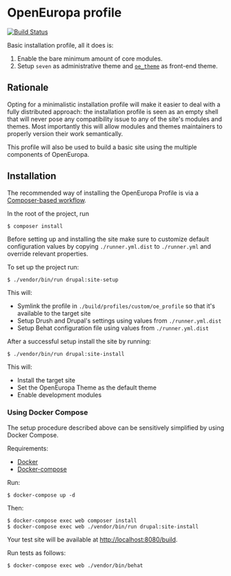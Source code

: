 # OpenEuropa profile

[![Build Status](https://drone.fpfis.eu/api/badges/openeuropa/oe_profile/status.svg?branch=master)](https://drone.fpfis.eu/openeuropa/oe_profile)

Basic installation profile, all it does is:

1. Enable the bare minimum amount of core modules.
2. Setup `seven` as administrative theme and [`oe_theme`][1] as front-end theme.

## Rationale

Opting for a minimalistic installation profile will make it easier to deal with a fully distributed approach: the
installation profile is seen as an empty shell that will never pose any compatibility issue to any of the site's modules
and themes. Most importantly this will allow modules and themes maintainers to properly version their work semantically.

This profile will also be used to build a basic site using the multiple components of OpenEuropa.

## Installation

The recommended way of installing the OpenEuropa Profile is via a [Composer-based workflow][2].

In the root of the project, run

```
$ composer install
```

Before setting up and installing the site make sure to customize default configuration values by copying `./runner.yml.dist`
to `./runner.yml` and override relevant properties.

To set up the project run:

```
$ ./vendor/bin/run drupal:site-setup
```

This will:

- Symlink the profile in `./build/profiles/custom/oe_profile` so that it's available to the target site
- Setup Drush and Drupal's settings using values from `./runner.yml.dist`
- Setup Behat configuration file using values from `./runner.yml.dist`

After a successful setup install the site by running:

```
$ ./vendor/bin/run drupal:site-install
```

This will:

- Install the target site
- Set the OpenEuropa Theme as the default theme
- Enable development modules

### Using Docker Compose

The setup procedure described above can be sensitively simplified by using Docker Compose.

Requirements:

- [Docker][3]
- [Docker-compose][4]

Run:

```
$ docker-compose up -d
```

Then:

```
$ docker-compose exec web composer install
$ docker-compose exec web ./vendor/bin/run drupal:site-install
```

Your test site will be available at [http://localhost:8080/build](http://localhost:8080/build).

Run tests as follows:

```
$ docker-compose exec web ./vendor/bin/behat
```

[1]: https://github.com/openeuropa/oe_theme/releases
[2]: https://www.drupal.org/docs/develop/using-composer/using-composer-to-manage-drupal-site-dependencies#managing-contributed
[3]: https://www.docker.com/get-docker
[4]: https://docs.docker.com/compose
